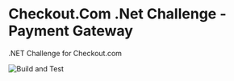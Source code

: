 # Checkout.Com .Net Challenge - Payment Gateway 
.NET Challenge for Checkout.com

![Build and Test](https://github.com/dpdsousa/checkout-dotnet-challenge/workflows/Build%20and%20Test/badge.svg?branch=develop)
